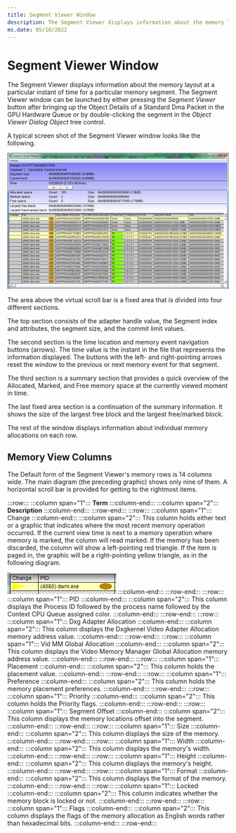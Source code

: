 ```yaml
---
title: Segment Viewer Window
description: The Segment Viewer displays information about the memory layout at a particular instant of time for a particular memory segment.
ms.date: 05/10/2022
---
```


# Segment Viewer Window

The Segment Viewer displays information about the memory layout at a particular instant of time for a particular memory segment. The Segment Viewer window can be launched by either pressing the *Segment Viewer* button after bringing up the Object Details of a Standard Dma Packet in the GPU Hardware Queue or by double-clicking the segment in the *Object Viewer Dialog Object* tree control. 

A typical screen shot of the Segment Viewer window looks like the following. 

![Segment Viewer Merged.et](images/segment-viewer-window-01.png) 

The area above the virtual scroll bar is a fixed area that is divided into four different sections. 

The top section consists of the adapter handle value, the Segment index and attributes, the segment size, and the commit limit values. 

The second section is the time location and memory event navigation buttons (arrows). The time value is the instant in the file that represents the information displayed. The buttons with the left- and right-pointing arrows reset the window to the previous or next memory event for that segment. 

The third section is a summary section that provides a quick overview of the Allocated, Marked, and Free memory space at the currently viewed moment in time. 

The last fixed area section is a continuation of the summary information. It shows the size of the largest free block and the largest free/marked block. 

The rest of the window displays information about individual memory allocations on each row. 

## Memory View Columns

The Default form of the Segment Viewer's memory rows is 14 columns wide. The main diagram (the preceding graphic) shows only nine of them. A horizontal scroll bar is provided for getting to the rightmost items.

:::row:::
:::column span="1":::
**Term**
:::column-end:::
:::column span="2":::
**Description**
:::column-end:::
:::row-end:::
:::row:::
:::column span="1":::
Change
:::column-end:::
:::column span="2":::
This column holds either text or a graphic that indicates where the most recent memory operation occurred. If the current view time is next to a memory operation where memory is marked, the column will read marked. If the memory has been discarded, the column will show a left-pointing red triangle. If the item is paged in, the graphic will be a right-pointing yellow triangle, as in the following diagram.

![alt text](./images/segment-viewer-window-02.png)
:::column-end:::
:::row-end:::
:::row:::
:::column span="1":::
PID
:::column-end:::
:::column span="2":::
This column displays the Process ID followed by the process name followed by the Context CPU Queue assigned color.
:::column-end:::
:::row-end:::
:::row:::
:::column span="1":::
Dxg Adapter Allocation
:::column-end:::
:::column span="2":::
This column displays the Dxgkernel Video Adapter Allocation memory address value. 
:::column-end:::
:::row-end:::
:::row:::
:::column span="1":::
Vid MM Global Allocation
:::column-end:::
:::column span="2":::
This column displays the Video Memory Manager Global Allocation memory address value.
:::column-end:::
:::row-end:::
:::row:::
:::column span="1":::
Placement
:::column-end:::
:::column span="2":::
This column holds the placement value.
:::column-end:::
:::row-end:::
:::row:::
:::column span="1":::
Preference
:::column-end:::
:::column span="2":::
This column holds the memory placement preferences.
:::column-end:::
:::row-end:::
:::row:::
:::column span="1":::
Priority
:::column-end:::
:::column span="2":::
This column holds the Priority flags.
:::column-end:::
:::row-end:::
:::row:::
:::column span="1":::
Segment Offset
:::column-end:::
:::column span="2":::
This column displays the memory locations offset into the segment.
:::column-end:::
:::row-end:::
:::row:::
:::column span="1":::
Size
:::column-end:::
:::column span="2":::
This column displays the size of the memory.
:::column-end:::
:::row-end:::
:::row:::
:::column span="1":::
Width
:::column-end:::
:::column span="2":::
This column displays the memory's width.
:::column-end:::
:::row-end:::
:::row:::
:::column span="1":::
Height
:::column-end:::
:::column span="2":::
This column displays the memory's height.
:::column-end:::
:::row-end:::
:::row:::
:::column span="1":::
Format
:::column-end:::
:::column span="2":::
This column displays the format of the memory.
:::column-end:::
:::row-end:::
:::row:::
:::column span="1":::
Locked
:::column-end:::
:::column span="2":::
This column indicates whether the memory block is locked or not.
:::column-end:::
:::row-end:::
:::row:::
:::column span="1":::
Flags
:::column-end:::
:::column span="2":::
This column displays the flags of the memory allocation as English words rather than hexadecimal bits.
:::column-end:::
:::row-end:::
